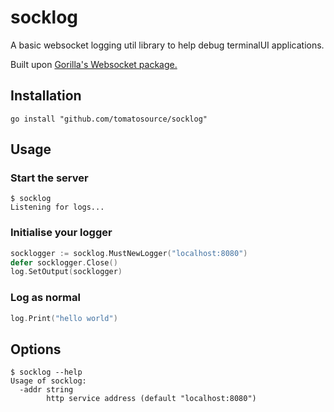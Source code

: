 # socklog

A basic websocket logging util library to help debug terminalUI applications.

Built upon [Gorilla's Websocket package.]("github.com/gorilla/websocket")

## Installation

```
go install "github.com/tomatosource/socklog"
```

## Usage

### Start the server

```
$ socklog
Listening for logs...

```

### Initialise your logger
```go
socklogger := socklog.MustNewLogger("localhost:8080")
defer socklogger.Close()
log.SetOutput(socklogger)
```

### Log as normal

```go
log.Print("hello world")
```

## Options

```
$ socklog --help
Usage of socklog:
  -addr string
    	http service address (default "localhost:8080")
```
